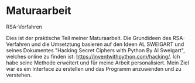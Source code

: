 # Maturaarbeit
RSA-Verfahren


Dies ist der praktische Teil meiner Maturaarbeit. Die Grundideen des RSA-Verfahren und die Umsetztung basieren auf den Ideen AL SWEIGART und seines Dokumentes "Hacking Secret Ciphers with Python By Al Sweigart", welches online zu finden ist: https://inventwithpython.com/hacking/. Ich habe seine Methode erweitert und für meine Arbeit personalisiert. Mein Ziel war es ein Interface zu erstellen und das Programm anzuwenden und zu verstehen.
